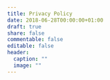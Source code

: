 ```yaml
---
title: Privacy Policy
date: 2018-06-28T00:00:00+01:00
draft: true
share: false
commentable: false
editable: false
header:
  caption: ""
  image: ""
---
```



